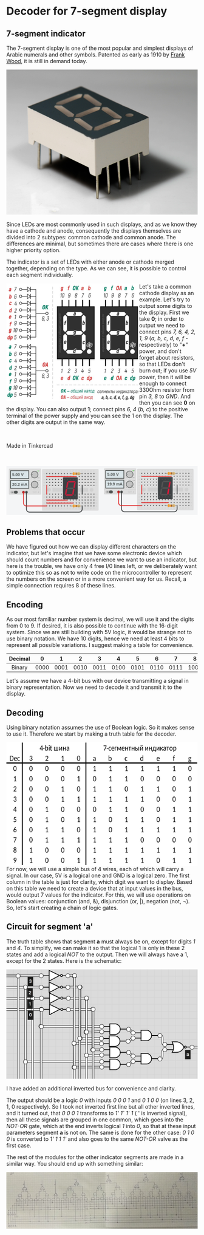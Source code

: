 # Decoder for 7-segment display

## 7-segment indicator

The 7-segment display is one of the most popular and simplest displays of Arabic numerals and other symbols. Patented as early as 1910 by [Frank Wood], it is still in demand today.

[Frank Wood]: https://patents.google.com/patent/US974943

![7-segment](https://github.com/MrZloHex/Decoder/blob/master/images/7-segment-photo.jpg)

Since LEDs are most commonly used in such displays, and as we know they have a cathode and anode, consequently the displays themselves are divided into 2 subtypes: common cathode and common anode. The differences are minimal, but sometimes there are cases where there is one higher priority option.

The indicator is a set of LEDs with either anode or cathode merged together, depending on the type. As we can see, it is possible to control each segment individually.

<img align="left" width="350" height="310" src="https://github.com/MrZloHex/Decoder/blob/master/images/display-pinout.jpg">

Let's take a common cathode display as an example. Let's try to output some digits to the display. First we take __0__; in order to output we need to connect pins _7, 6, 4, 2, 1, 9_ (_a, b, c, d, e, f_ - respectively) to "__+__" power, and don't forget about resistors, so that LEDs don't burn out; if you use _5V_ power, then it will be enough to connect 330Ohm resistor from pin _3, 8_ to _GND_. And then you can see __0__ on the display. You can also output __1__; connect pins _6, 4_ (_b, c_) to the positive terminal of the power supply and you can see the 1 on the display. The other digits are output in the same way. 

</br>

Made in Tinkercad

</br>

![Zero-One](https://github.com/MrZloHex/Decoder/blob/master/images/zerp-and-one.png)

## Problems that occur

We have figured out how we can display different characters on the indicator, but let's imagine that we have some electronic device which should count numbers and for convenience we want to use an indicator, but here is the trouble, we have only 4 free I/0 lines left, or we deliberately want to optimize this so as not to write code on the microcontroller to represent the numbers on the screen or in a more convenient way for us. Recall, a simple connection requires 8 of these lines.

## Encoding

As our most familiar number system is decimal, we will use it and the digits from 0 to 9. If desired, it is also possible to continue with the 16-digit system. Since we are still building with 5V logic, it would be strange not to use binary notation. We have 10 digits, hence we need at least 4 bits to represent all possible variations. I suggest making a table for convenience.

| Decimal |   0  |   1  |   2  |   3  |   4  |   5  |   6  |   7  |   8  |   9  |
|:-------:|:----:|:----:|:----:|:----:|:----:|:----:|:----:|:----:|:----:|:----:|
| Binary  | 0000 | 0001 | 0010 | 0011 | 0100 | 0101 | 0110 | 0111 | 1000 | 1001 |

Let's assume we have a 4-bit bus with our device transmitting a signal in binary representation. Now we need to decode it and transmit it to the display.

## Decoding

Using binary notation assumes the use of Boolean logic. So it makes sense to use it. Therefore we start by making a truth table for the decoder.

<img align="left" width="578" height="325" src="https://github.com/MrZloHex/Decoder/blob/master/images/truth-table.png">

For now, we will use a simple bus of 4 wires, each of which will carry a signal. In our case, 5V is a logical one and GND is a logical zero. The first column in the table is just for clarity, which digit we want to display. Based on this table we need to create a device that at input values in the bus, would output 7 values for the indicator. For this, we will use operations on Boolean values: conjunction (and, &), disjunction (or, |), negation (not, ¬). So, let's start creating a chain of logic gates.

## Circuit for segment 'a'

The truth table shows that segment __a__ must always be on, except for digits _1_ and _4_. To simplify, we can make it so that the logical 1 is only in these 2 states and add a logical _NOT_ to the output. Then we will always have a 1, except for the 2 states. Here is the schematic:

![Circuit](https://github.com/MrZloHex/Decoder/blob/master/images/circuit-segment-a.png)

I have added an additional inverted bus for convenience and clarity.

The output should be a logic _0_ with inputs _0 0 0 1_ and _0 1 0 0_ (on lines 3, 2, 1, 0 respectively). So I took not inverted first line but all other inverted lines, and it turned out, that _0 0 0 1_ transforms to _1' 1` 1' 1_ ( ' is inverted signal), then all these signals are grouped in one common, which goes into the _NOT-OR_ gate, which at the end inverts logical _1_ into _0_, so that at these input parameters segment __a__ is not on. The same is done for the other case: _0 1 0 0_ is converted to _1' 1 1 1'_ and also goes to the same _NOT-OR_ valve as the first case.

The rest of the modules for the other indicator segments are made in a similar way. You should end up with something similar:

![Full scheme](https://github.com/MrZloHex/Decoder/blob/master/images/full-scheme.jpg)


